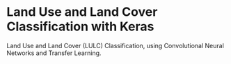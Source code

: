 # Land Use and Land Cover Classification with Keras
Land Use and Land Cover (LULC) Classification, using Convolutional Neural Networks and Transfer Learning.
